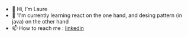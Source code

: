 - 👋 Hi, I’m Laure
- 🌱 'I'm currently learning react on the one hand, and desing pattern (in java) on the other hand
- 📫 How to reach me : [linkedin](https://www.linkedin.com/in/laure-j/) 

<!---
ljuglaret/ljuglaret is a ✨ special ✨ repository because its `README.md` (this file) appears on your GitHub profile.
You can click the Preview link to take a look at your changes.
--->
